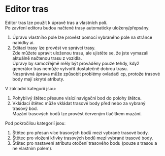 # Editor tras
  
Editor tras lze použít k úpravě tras a vlastních polí.  
Po zavření editoru budou načtené trasy automaticky uloženy/přepsány.  
1) Úpravu vlastního pole lze provést pomocí vybraného pole na stránce nabídky ai.  
2) Editaci trasy lze provést ve správci trasy.  
Zde můžete upravit uloženou trasu, ale ujistěte se, že jste vymazali aktuálně načtenou trasu z vozidla.  
Úpravy by samozřejmě měly být prováděny pouze tehdy, když generátor tras nemůže vytvořit dostatečně dobrou trasu.  
Nesprávná úprava může způsobit problémy ovladači cp, protože trasové body mají skryté atributy.  


  
V základní kategorii jsou:  

1) Pohyblivý štětec přesune visící navigační bod do polohy štětce.  
2) Vkládací štětec může vkládat trasové body před nebo za vybraný trasový bod.  
Mazání trasových bodů lze provést červeným tlačítkem mazání.  


  
Pod pokročilou kategorií jsou:  

1) Štětec pro přesun více trasových bodů mezi vybrané trasové body.  
2) Štětec pro vložení křivky trasových bodů mezi vybrané trasové body.  
3) Štětec pro nastavení atributu otočení trasového bodu (pouze s trasou a ne vlastním polem).  


